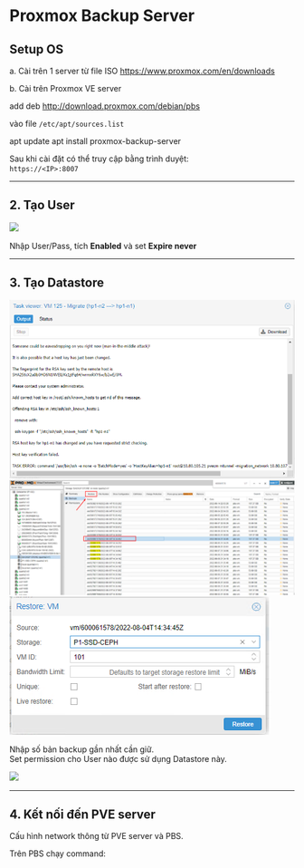 # Proxmox Backup Server
## Setup OS

a. Cài trên 1 server từ file ISO <https://www.proxmox.com/en/downloads>

b. Cài trên Proxmox VE server

add deb http://download.proxmox.com/debian/pbs


vào file `/etc/apt/sources.list`

apt update
apt install proxmox-backup-server

Sau khi cài đặt có thể truy cập bằng trình duyệt:  
`https://<IP>:8007`

---

## 2. Tạo User

![](images/media/image1.png)

Nhập User/Pass, tích **Enabled** và set **Expire never**

---

## 3. Tạo Datastore

![Datastore 1](../images/media/image2.png)
![Datastore 2](../images/media/image3.png)
![Datastore 3](../images/media/image4.png)

Nhập số bản backup gần nhất cần giữ.  
Set permission cho User nào được sử dụng Datastore này.

![](images/media/image5.png)

---

## 4. Kết nối đến PVE server

Cấu hình network thông từ PVE server và PBS.  

Trên PBS chạy command:

